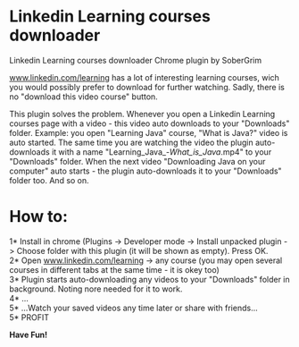 # Linkedin Learning courses downloader
Linkedin Learning courses downloader Chrome plugin by SoberGrim

www.linkedin.com/learning has a lot of interesting learning courses, wich you would possibly prefer to download for further watching.
Sadly, there is no "download this video course" button.

This plugin solves the problem. Whenever you open a Linkedin Learning courses page with a video - this video auto downloads to your "Downloads" folder.
Example: you open "Learning Java" course, "What is Java?" video is auto started. The same time you are watching the video the plugin auto-downloads it with a name "Learning_Java_-_What_is_Java_.mp4" to
your "Downloads" folder. When the next video "Downloading Java on your computer" auto starts - the plugin auto-downloads it to your "Downloads" folder too. And so on.


# How to:
1* Install in chrome (Plugins -> Developer mode -> Install unpacked plugin -> Choose folder with this plugin (it will be shown as empty). Press OK.<br>
2* Open www.linkedin.com/learning -> any course (you may open several courses in different tabs at the same time - it is okey too)<br>
3* Plugin starts auto-downloading any videos to your "Downloads" folder in background. Noting nore needed for it to work.<br>
4* ...<br>
5* ...Watch your saved videos any time later or share with friends...<br>
5* PROFIT<br>

<b>Have Fun!<b>

